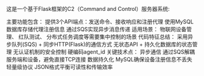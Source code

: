 <!-- <Server.pyde 的代码分析及其功能 田佳祺编写> -->

这是一个基于Flask框架的C2（Command and Control）服务器系统:

主要功能包含：
    提供3个API端点：发送命令、接收响应和注册代理
    使用MySQL数据库存储代理注册信息
    通过SQS实现异步消息传递
适用场景：
    物联网设备管理、
    红队测试、
    分布式任务调度等需要集中控制的场景
代码特征总结：
    采用异步队列(SQS) + 同步HTTP(Flask)的通信方式
    无状态API + 持久化数据库的状态管理
    无认证机制的安全控制
    硬编码agent_id
关键技术点：
    异步通信
        通过SQS解耦服务端和设备，避免直接TCP连接
    数据持久化
        MySQL确保设备注册信息不丢失
    轻量级协议
        JSON格式平衡可读性和传输效率